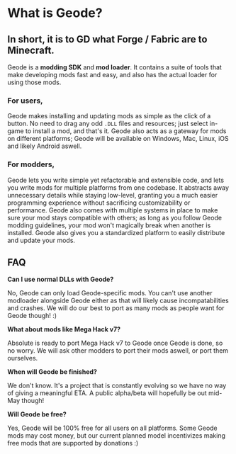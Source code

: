 # What is Geode?

## In short, it is to GD what Forge / Fabric are to Minecraft.

Geode is a **modding SDK** and **mod loader**. It contains a suite of tools that make developing mods fast and easy, and also has the actual loader for using those mods.

### For users,

Geode makes installing and updating mods as simple as the click of a button. No need to drag any odd `.DLL` files and resources; just select in-game to install a mod, and that's it. Geode also acts as a gateway for mods on different platforms; Geode will be available on Windows, Mac, Linux, iOS and likely Android aswell.

### For modders,

Geode lets you write simple yet refactorable and extensible code, and lets you write mods for multiple platforms from one codebase. It abstracts away unnecessary details while staying low-level, granting you a much easier programming experience without sacrificing customizability or performance. Geode also comes with multiple systems in place to make sure your mod stays compatible with others; as long as you follow Geode modding guidelines, your mod won't magically break when another is installed. Geode also gives you a standardized platform to easily distribute and update your mods.

## FAQ

**Can I use normal DLLs with Geode?**

No, Geode can only load Geode-specific mods. You can't use another modloader alongside Geode either as that will likely cause incompatabilities and crashes. We will do our best to port as many mods as people want for Geode though! :)

**What about mods like Mega Hack v7?**

Absolute is ready to port Mega Hack v7 to Geode once Geode is done, so no worry. We will ask other modders to port their mods aswell, or port them ourselves.

**When will Geode be finished?**

We don't know. It's a project that is constantly evolving so we have no way of giving a meaningful ETA. A public alpha/beta will hopefully be out mid-May though!

**Will Geode be free?**

Yes, Geode will be 100% free for all users on all platforms. Some Geode mods may cost money, but our current planned model incentivizes making free mods that are supported by donations :)
